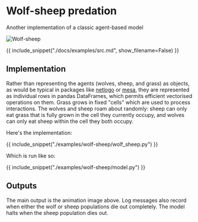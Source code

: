 # Wolf-sheep predation

Another implementation of a classic agent-based model

![Wolf-sheep](./img/wolf-sheep.gif)

{{ include_snippet("./docs/examples/src.md", show_filename=False) }}


## Implementation

Rather than representing the agents (wolves, sheep, and grass) as objects, as would be typical in packages like [netlogo](https://ccl.northwestern.edu/netlogo/) or [mesa](https://mesa.readthedocs.io/en/stable/), they are represented as individual rows in pandas DataFrames, which permits efficient vectorised operations on them. Grass grows in fixed "cells" which are used to process interactions. The wolves and sheep roam about randomly: sheep can only eat grass that is fully grown in the cell they currently occupy, and wolves can only eat sheep within the cell they both occupy.

Here's the implementation:

{{ include_snippet("./examples/wolf-sheep/wolf_sheep.py") }}

Which is run like so:

{{ include_snippet("./examples/wolf-sheep/model.py") }}

## Outputs

The main output is the animation image above. Log messages also record when either the wolf or sheep populations die out completely. The model halts when the sheep population dies out.
